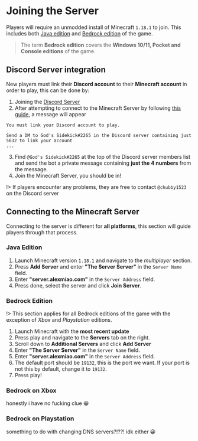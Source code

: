 # Joining the Server
Players will require an unmodded install of Minecraft `1.18.1` to join. This includes both [Java edition](https://www.minecraft.net/en-us/store/minecraft-java-edition) and [Bedrock edition](https://www.minecraft.net/en-us/download) of the game.

> The term **Bedrock edition** covers the **Windows 10/11, Pocket and Console editions** of the game.
## Discord Server integration
New players must link their **Discord account** to their **Minecraft account** in order to play, this can be done by:
1. Joining the [Discord Server](https://discord.gg/DN6SHSQPqA)
2. After attempting to connect to the Minecraft Server by following [this guide](#Connecting-to-the-Minecraft-Server), a message will appear

```Message that will appear after being kicked from Server
You must link your Discord account to play.

Send a DM to God's Sidekick#2265 in the Discord server containing just 5632 to link your account
...
```
3. Find `@God's Sidekick#2265` at the top of the Discord server members list and send the bot a private message containing **just the 4 numbers** from the message.
4. Join the Minecraft Server, you should be in!

!> If players encounter any problems, they are free to contact `@chubby1523` on the Discord server

## Connecting to the Minecraft Server
Connecting to the server is different for **all platforms**, this section will guide players through that process.

### Java Edition
1. Launch Minecraft version `1.18.1` and navigate to the *multiplayer* section.
2. Press **Add Server** and enter **"The Server Server"** in the `Server Name` field.
3. Enter **"server.alexmiao.com"** in the `Server Address` field.
4. Press done, select the server and click **Join Server**.

### Bedrock Edition
!> This section applies for all Bedrock editions of the game with the exception of *Xbox* and *Playstation* editions.

1. Launch Minecraft with the **most recent update**
2. Press play and navigate to the **Servers** tab on the right.
3. Scroll down to **Additional Servers** and click **Add Server**
4. Enter **"The Server Server"** in the `Server Name` field.
5. Enter **"server.alexmiao.com"** in the `Server Address` field.
6. The default port should be `19132`, this is the port we want. If your port is not this by default, change it to `19132`.
7. Press play!

### Bedrock on Xbox
honestly i have no fucking clue 😀

### Bedrock on Playstation
something to do with changing DNS servers?!??! idk either 😀

